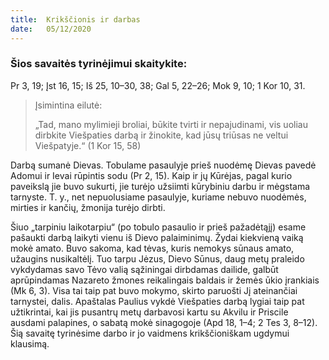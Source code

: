```yaml
---
title:  Krikščionis ir darbas
date:   05/12/2020
---
```


### Šios savaitės tyrinėjimui skaitykite:
Pr 3, 19; Įst 16, 15; Iš 25, 10–30, 38; Gal 5, 22–26; Mok 9, 10; 1 Kor 10, 31.

> <p>Įsimintina eilutė:</p>
>  „Tad, mano mylimieji broliai, būkite tvirti ir nepajudinami, vis uoliau dirbkite Viešpaties darbą ir žinokite, kad jūsų triūsas ne veltui Viešpatyje.“ (1 Kor 15, 58)

Darbą sumanė Dievas. Tobulame pasaulyje prieš nuodėmę Dievas pavedė Adomui ir Ievai rūpintis sodu (Pr 2, 15). Kaip ir jų Kūrėjas, pagal kurio paveikslą jie buvo sukurti, jie turėjo užsiimti kūrybiniu darbu ir mėgstama tarnyste. T. y., net nepuolusiame pasaulyje, kuriame nebuvo nuodėmės, mirties ir kančių, žmonija turėjo dirbti.

Šiuo „tarpiniu laikotarpiu“ (po tobulo pasaulio ir prieš pažadėtąjį) esame pašaukti darbą laikyti vienu iš Dievo palaiminimų. Žydai kiekvieną vaiką mokė amato. Buvo sakoma, kad tėvas, kuris nemokys sūnaus amato, užaugins nusikaltėlį. Tuo tarpu Jėzus, Dievo Sūnus, daug metų praleido vykdydamas savo Tėvo valią sąžiningai dirbdamas dailide, galbūt aprūpindamas Nazareto žmones reikalingais baldais ir žemės ūkio įrankiais (Mk 6, 3). Visa tai taip pat buvo mokymo, skirto paruošti Jį ateinančiai tarnystei, dalis. Apaštalas Paulius vykdė Viešpaties darbą lygiai taip pat užtikrintai, kai jis pusantrų metų darbavosi kartu su Akvilu ir Priscile ausdami palapines, o sabatą mokė sinagogoje (Apd 18, 1–4; 2 Tes 3, 8–12). Šią savaitę tyrinėsime darbo ir jo vaidmens krikščioniškam ugdymui klausimą.